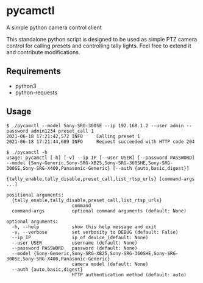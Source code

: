 # pycamctl

A simple python camera control client

This standalone python script is designed to be used as simple PTZ camera control for calling presets and controlling tally lights. Feel free to extend it and contribute modifications.

## Requirements

* python3
* python-requests

## Usage

```
$ ./pycamctl --model Sony-SRG-300SE --ip 192.168.1.2 --user admin --password admin1234 preset_call 1
2021-06-18 17:21:42,572 INFO     Calling preset 1
2021-06-18 17:21:44,689 INFO     Request succeeded with HTTP code 204

$ ./pycamctl -h
usage: pycamctl [-h] [-v] --ip IP [--user USER] [--password PASSWORD] --model {Sony-Generic,Sony-SRG-XB25,Sony-SRG-360SHE,Sony-SRG-300SE,Sony-SRG-X400,Panasonic-Generic} [--auth {auto,basic,digest}]
                   {tally_enable,tally_disable,preset_call,list_rtsp_urls} [command-args ...]

positional arguments:
  {tally_enable,tally_disable,preset_call,list_rtsp_urls}
                        command
  command-args          optional command arguments (default: None)

optional arguments:
  -h, --help            show this help message and exit
  -v, --verbose         set verbosity to DEBUG (default: False)
  --ip IP               ip of device (default: None)
  --user USER           username (default: None)
  --password PASSWORD   password (default: None)
  --model {Sony-Generic,Sony-SRG-XB25,Sony-SRG-360SHE,Sony-SRG-300SE,Sony-SRG-X400,Panasonic-Generic}
                        camera model (default: None)
  --auth {auto,basic,digest}
                        HTTP authentication method (default: auto)
```
